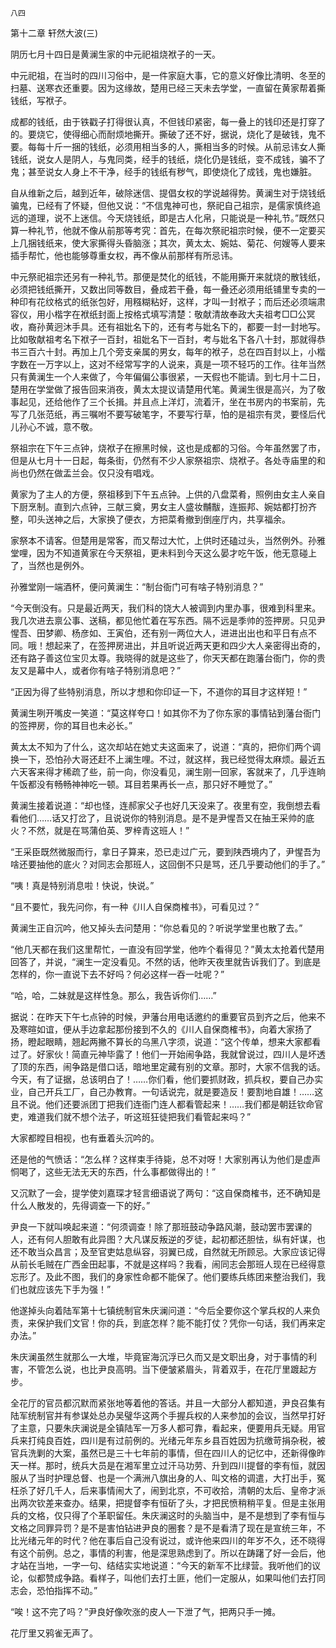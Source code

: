     八四 

   第十二章 轩然大波(三)

   阴历七月十四日是黄澜生家的中元祀祖烧袱子的一天。

   中元祀祖，在当时的四川习俗中，是一件家庭大事，它的意义好像比清明、冬至的扫墓、送寒衣还重要。因为这缘故，楚用已经三天未去学堂，一直留在黄家帮着撕钱纸，写袱子。

   成都的钱纸，由于铁戳子打得很认真，不但钱印紧密，每一叠上的钱印还是打穿了的。要烧它，使得细心而耐烦地撕开。撕破了还不好，据说，烧化了是破钱，鬼不要。每每十斤一捆的钱纸，必须用相当多的人，撕相当多的时候。从前忌讳女人撕钱纸，说女人是阴人，与鬼同类，经手的钱纸，烧化仍是钱纸，变不成钱，骗不了鬼；甚至说女人身上不干净，经手的钱纸有秽气，即使烧化了成钱，鬼也嫌脏。

   自从维新之后，越到近年，破除迷信、提倡女权的学说越得势。黄澜生对于烧钱纸骗鬼，已经有了怀疑，但他又说：“不信鬼神可也，祭祀自己祖宗，是儒家慎终追远的道理，说不上迷信。今天烧钱纸，即是古人化帛，只能说是一种礼节。”既然只算一种礼节，他就不像从前那等考究：首先，在每次祭祀祖宗时候，便不一定要买上几捆钱纸来，使大家撕得头昏脑涨；其次，黄太太、婉姑、菊花、何嫂等人要来插手帮忙，他也能够尊重女权，再不像从前那样有所忌讳。

   中元祭祀祖宗还另有一种礼节。那便是焚化的纸钱，不能用撕开来就烧的散钱纸，必须把钱纸撕开，又数出同等数目，叠成若干叠，每一叠还必须用纸铺里专卖的一种印有花纹格式的纸张包好，用糨糊粘好，这样，才叫一封袱子；而后还必须端肃容仪，用小楷字在袱纸封面上按格式填写清楚：敬献清故奉政大夫祖考□□公冥收，裔孙黄迥沐手具。还有祖妣名下的，还有考与妣名下的，都要一封一封地写。比如敬献祖考名下袱子一百封，祖妣名下一百封，考与妣名下各八十封，那就得恭书三百六十封。再加上几个旁支亲属的男女，每年的袱子，总在四百封以上，小楷字数在一万字以上，这对不经常写字的人说来，真是一项不轻巧的工作。往年当然只有黄澜生一个人来做了，今年偏偏公事很紧，一天假也不能请。到七月十二日，楚用在学堂做了报告回来消夜，黄太太提议请楚用代笔。黄澜生很是高兴，为了敬事起见，还给他作了三个长揖。并且点上洋灯，流着汗，坐在书房内的书案前，先写了几张范纸，再三嘱咐不要写破笔字，不要写行草，怕的是祖宗有灵，要怪后代儿孙心不诚，意不敬。

   祭祖宗在下午三点钟，烧袱子在擦黑时候，这也是成都的习俗。今年虽然罢了市，但是从七月十一日起，每条街，仍然有不少人家祭祖宗、烧袱子。各处寺庙里的和尚也仍然在做盂兰会。仅只没有唱戏。

   黄家为了主人的方便，祭祖移到下午五点钟。上供的八盘菜肴，照例由女主人亲自下厨烹制。直到六点钟，三献三奠，男女主人盛妆黼黻，连振邦、婉姑都打扮齐整，叩头送神之后，大家换了便衣，方把菜肴撤到倒座厅内，共享福余。

   家祭本不请客。但楚用是常客，而又帮过大忙，上供时还磕过头，当然例外。孙雅堂哩，因为不知道黄家在今天祭祖，更未料到今天这么晏才吃午饭，他无意碰上了，当然也是例外。

   孙雅堂刚一端酒杯，便问黄澜生：“制台衙门可有啥子特别消息？”

   “今天倒没有。只是最近两天，我们科的饶大人被调到内里办事，很难到科里来。我几次进去禀公事、送稿，都见他忙着在写东西。隔不远是季帅的签押房。只见尹惺吾、田梦卿、杨彦如、王寅伯，还有别一两位大人，进进出出也和平日有点不同。哦！想起来了，在签押房进出，并且听说近两天更和四少大人亲密得出奇的，还有路子善这位宝贝太尊。我晓得的就是这些了，你天天都在跑藩台衙门，你的贵友又是幕中人，或者你有啥子特别消息吧？”

   “正因为得了些特别消息，所以才想和你印证一下，不道你的耳目才这样短！”

   黄澜生咧开嘴皮一笑道：“莫这样夸口！如其你不为了你东家的事情钻到藩台衙门的签押房，你的耳目也未必长。”

   黄太太不知为了什么，这次却站在她丈夫这面来了，说道：“真的，把你们两个调换一下，恐怕孙大哥还赶不上澜生哩。不过，就这样，我已经觉得太麻烦。最近五六天客来得才稀疏了些，前一向，你没看见，澜生刚一回家，客就来了，几乎连晌午饭都没有畅畅神神吃一顿。耳目若果再长一点，那只好不睡觉了。”

   黄澜生接着说道：“却也怪，连郝家父子也好几天没来了。夜里有空，我倒想去看看他们……话又打岔了，且说说你的特别消息。是不是尹惺吾又在抽王采帅的底火？不然，就是在骂蒲伯英、罗梓青这班人！”

   “王采臣既然微服而行，拿日子算来，恐已走过广元，要到陕西境内了，尹惺吾为啥还要抽他的底火？对同志会那班人，这回倒不只是骂，还几乎要动他们的手了。”

   “咦！真是特别消息啦！快说，快说。”

   “且不要忙，我先问你，有一种《川人自保商榷书》，可看见过？”

   黄澜生正自沉吟，他又掉头去问楚用：“你总看见的？听说学堂里也散了去。”

   “他几天都在我们这里帮忙，一直没有回学堂，他咋个看得见？”黄太太抢着代楚用回答了，并说，“澜生一定没看见。不然的话，他昨天夜里就告诉我们了。到底是怎样的，你一直说下去不好吗？何必这样一吞一吐呢？”

   “哈，哈，二妹就是这样性急。那么，我告诉你们……”

   据说：在昨天下午七点钟的时候，尹藩台用电话邀约的重要官员到齐之后，他来不及寒暄如谊，便从手边拿起那份接到不久的《川人自保商榷书》，向着大家扬了扬，瞪起眼睛，翘起两撇不算长的乌黑八字须，说道：“这个传单，想来大家都看过了。好家伙！简直元神毕露了！他们一开始闹争路，我就曾说过，四川人是坏透了顶的东西，闹争路是借口话，暗地里定藏有别的文章。那时，大家不信我的话。今天，有了证据，总该明白了！……你们看，他们要抓财政，抓兵权，要自己办实业，自己开兵工厂，自己办教育。一句话说完，就是要造反！要割地自雄！……这且不说。他们还要派团丁把我们连衙门连人都看管起来！……我们都是朝廷钦命官吏，难道我们就不想个法子，听这班狂徒把我们看管起来吗？”

   大家都瞠目相视，也有垂着头沉吟的。

   还是他的气愤话：“怎么样？这样束手待毙，总不对呀！大家别再认为他们是虚声恫喝了，这些无法无天的东西，什么事都做得出的！”

   又沉默了一会，提学使刘嘉琛才轻言细语说了两句：“这自保商榷书，还不确知是什么人散发的，先得调查一下的好。”

   尹良一下就叫唤起来道：“何须调查！除了那班鼓动争路风潮，鼓动罢市罢课的人，还有何人胆敢有此异图？大凡谋反叛逆的歹徒，起初都还胆怯，纵有奸谋，也还不敢当众昌言；及至官吏姑息纵容，羽翼已成，自然就无所顾忌。大家应该记得从前长毛贼在广西金田起事，不就是这样吗？我看，闹同志会那班人现在已经得意忘形了。及此不图，我们的身家性命都不能保了。他们要练兵练团来整治我们，我们也就应该先下手为强！”

   他遂掉头向着陆军第十七镇统制官朱庆澜问道：“今后全要你这个掌兵权的人来负责，来保护我们文官！你的兵，到底怎样？能不能打仗？凭你一句话，我们再来定办法。”

   朱庆澜虽然生就那么一大堆，毕竟宦海沉浮已久而又是文职出身，对于事情的利害，不管怎么说，也比尹良高明。当下便皱紧眉头，背着双手，在花厅里踱起方步。

   全花厅的官员都沉默而紧张地等着他的答话。并且一大部分人都知道，尹良召集有陆军统制官并有参谋处总办吴璧华这两个手握兵权的人来参加的会议，当然早打好了主意，只要朱庆澜说是全镇陆军一万多人都可靠，看起来，便要用兵无疑。用官兵来打纯良百姓，四川是有过前例的。光绪元年东乡县百姓因为抗缴苛捐杂税，被官兵洗剿的大案，虽然已是三十七年前的事情，但在四川人的记忆中，还新得像昨天一样。那时，统兵大员是在湘军里立过汗马功劳、升到四川提督的李有恒，就因服从了当时护理总督、也是一个满洲八旗出身的人、叫文格的调遣，大打出手，冤枉杀了好几千人，后来事情闹大了，闹到北京，不可收拾，清朝的太后、皇帝才派出两次钦差来查办。结果，把提督李有恒斫了头，才把民愤稍稍平复。但是主张用兵的文格，仅只得了个革职留任。朱庆澜这时的头脑当中，是不是想到了李有恒与文格之同罪异罚？是不是害怕钻进尹良的圈套？是不是看清了现在是宣统三年，不比光绪元年的时代？他在事后自己没有说过，或许他来四川的年岁不久，还不晓得有这个前例。总之，事情的利害，他是深思熟虑到了。所以在踌躇了好一会后，他才站在当地，一字一句、结结实实地说道：“今天的新军不比绿营。我听他们的议论，似都赞成争路。看样子，叫他们去打土匪，他们一定服从，如果叫他们去打同志会，恐怕指挥不动。”

   “唉！这不完了吗？”尹良好像吹涨的皮人一下泄了气，把两只手一摊。

   花厅里又鸦雀无声了。

